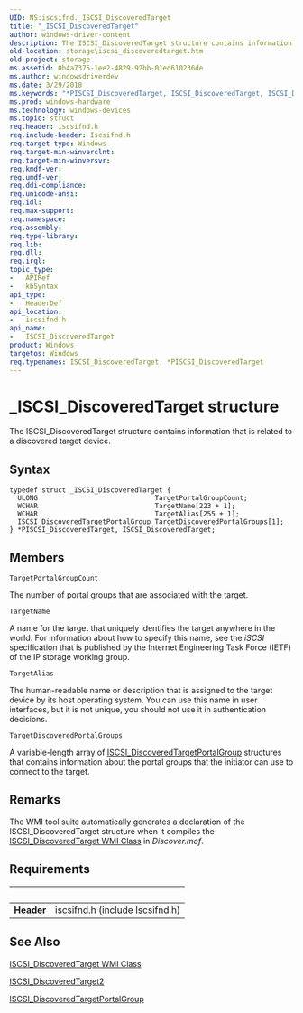 ```yaml
---
UID: NS:iscsifnd._ISCSI_DiscoveredTarget
title: "_ISCSI_DiscoveredTarget"
author: windows-driver-content
description: The ISCSI_DiscoveredTarget structure contains information that is related to a discovered target device.
old-location: storage\iscsi_discoveredtarget.htm
old-project: storage
ms.assetid: 0b4a7375-1ee2-4829-92bb-01ed610236de
ms.author: windowsdriverdev
ms.date: 3/29/2018
ms.keywords: "*PISCSI_DiscoveredTarget, ISCSI_DiscoveredTarget, ISCSI_DiscoveredTarget structure [Storage Devices], PISCSI_DiscoveredTarget, PISCSI_DiscoveredTarget structure pointer [Storage Devices], _ISCSI_DiscoveredTarget, iscsifnd/ISCSI_DiscoveredTarget, iscsifnd/PISCSI_DiscoveredTarget, storage.iscsi_discoveredtarget, structs-iSCSI_d53d59a0-bd96-4eb8-b874-5846302ddda2.xml"
ms.prod: windows-hardware
ms.technology: windows-devices
ms.topic: struct
req.header: iscsifnd.h
req.include-header: Iscsifnd.h
req.target-type: Windows
req.target-min-winverclnt: 
req.target-min-winversvr: 
req.kmdf-ver: 
req.umdf-ver: 
req.ddi-compliance: 
req.unicode-ansi: 
req.idl: 
req.max-support: 
req.namespace: 
req.assembly: 
req.type-library: 
req.lib: 
req.dll: 
req.irql: 
topic_type:
-	APIRef
-	kbSyntax
api_type:
-	HeaderDef
api_location:
-	iscsifnd.h
api_name:
-	ISCSI_DiscoveredTarget
product: Windows
targetos: Windows
req.typenames: ISCSI_DiscoveredTarget, *PISCSI_DiscoveredTarget
---
```


# _ISCSI_DiscoveredTarget structure
The ISCSI_DiscoveredTarget structure contains information that is related to a discovered target device.

## Syntax
```
typedef struct _ISCSI_DiscoveredTarget {
  ULONG                             TargetPortalGroupCount;
  WCHAR                             TargetName[223 + 1];
  WCHAR                             TargetAlias[255 + 1];
  ISCSI_DiscoveredTargetPortalGroup TargetDiscoveredPortalGroups[1];
} *PISCSI_DiscoveredTarget, ISCSI_DiscoveredTarget;
```

## Members


`TargetPortalGroupCount`

The number of portal groups that are associated with the target.

`TargetName`

A name for the target that uniquely identifies the target anywhere in the world. For information about how to specify this name, see the <i>iSCSI </i>specification that is published by the Internet Engineering Task Force (IETF) of the IP storage working group.

`TargetAlias`

The human-readable name or description that is assigned to the target device by its host operating system. You can use this name in user interfaces, but it is not unique, you should not use it in authentication decisions.

`TargetDiscoveredPortalGroups`

A variable-length array of <a href="https://msdn.microsoft.com/library/windows/hardware/ff561515">ISCSI_DiscoveredTargetPortalGroup</a> structures that contains information about the portal groups that the initiator can use to connect to the target.

## Remarks
The WMI tool suite automatically generates a declaration of the ISCSI_DiscoveredTarget structure when it compiles the <a href="https://msdn.microsoft.com/library/windows/hardware/ff561527">ISCSI_DiscoveredTarget WMI Class</a> in <i>Discover.mof</i>.

## Requirements
| &nbsp; | &nbsp; |
| ---- |:---- |
| **Header** | iscsifnd.h (include Iscsifnd.h) |

## See Also

<a href="https://msdn.microsoft.com/library/windows/hardware/ff561527">ISCSI_DiscoveredTarget WMI Class</a>



<a href="https://msdn.microsoft.com/library/windows/hardware/ff561503">ISCSI_DiscoveredTarget2</a>



<a href="https://msdn.microsoft.com/library/windows/hardware/ff561515">ISCSI_DiscoveredTargetPortalGroup</a>